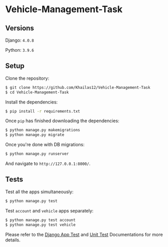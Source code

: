 # Vehicle-Management-Task

## Versions
Django: `4.0.8`

Python: `3.9.6`


## Setup

Clone the repository:

```sh
$ git clone https://github.com/Khailas12/Vehicle-Management-Task
$ cd Vehicle-Management-Task
```

Install the dependencies:

```sh
$ pip install -r requirements.txt
```

Once `pip` has finished downloading the dependencies:
```sh
$ python manage.py makemigrations
$ python manage.py migrate
```

Once you're done with DB migrations:
```sh
$ python manage.py runserver
```

And navigate to `http://127.0.0.1:8000/`.


## Tests

Test all the apps simultaneously:
```sh
$ python manage.py test 
```

Test `account` and `vehicle` apps separately:
```sh
$ python manage.py test account
$ python manage.py test vehicle
```
Please refer to the [Django App Test](https://developer.mozilla.org/en-US/docs/Learn/Server-side/Django/Testing) and [Unit Test](https://mkdev.me/posts/how-to-cover-django-application-with-unit-tests) Documentations for more details.
